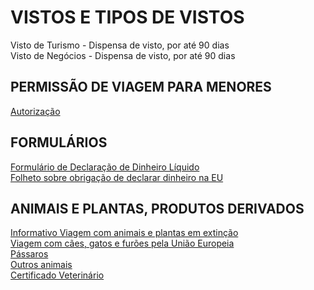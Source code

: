 # VISTOS E TIPOS DE VISTOS
Visto de Turismo - Dispensa de visto, por até 90 dias\
Visto de Negócios - Dispensa de visto, por até 90 dias

## PERMISSÃO DE VIAGEM PARA MENORES
[Autorização](https://brasil.diplo.de/blob/2149922/c289812dec4433904bfae64293dbc0a9/reisevollmacht-fuer-minderjaehrige-reisende-data.pdf)

## FORMULÁRIOS
[Formulário de Declaração de Dinheiro Líquido](https://brasil.diplo.de/blob/1051416/08319a847f0e3ef0579016ab582c8117/anmeldevordruck-bargeld-pt-data.pdf)\
[Folheto sobre obrigação de declarar dinheiro na EU](https://brasil.diplo.de/blob/1051414/2de58cc702d8b5d5d4d5dc133d98bfff/broschuere-eu-bargeldanmeldepflicht-pt-data.pdf)

## ANIMAIS E PLANTAS, PRODUTOS DERIVADOS
[Informativo Viagem com animais e plantas em extinção](https://brasil.diplo.de/blob/1051412/331300c410e1055dee12335e0c822522/merkblatt-zur-ein-und-ausfuhr-gefaehrdeter-tier-und-pflanzenarten-data.pdf)\
[Viagem com cães, gatos e furões pela União Europeia](https://brasil.diplo.de/blob/1051444/7a39aaed1976fb5db48b86785dca831e/merkblatt-reisen-mit-hunden-katzen-frettchen-pt-data.pdf)\
[Pássaros](https://brasil.diplo.de/blob/1051434/2bbbaca99449eb92f59f808fcd8ac337/merkblatt-reisen-voegel-pt-data.pdf)\
[Outros animais](https://brasil.diplo.de/blob/1051436/3e82abf58cebf7d03a6400ea073585c1/merkblatt-reisen-mit-anderen-haustieren-pt-data.pdf)\
[Certificado Veterinário](https://brasil.diplo.de/blob/1051442/4f8ed703cdea30223b2d4f32c605f7c9/veterinaerbescheingung-pt-data.pdf)
